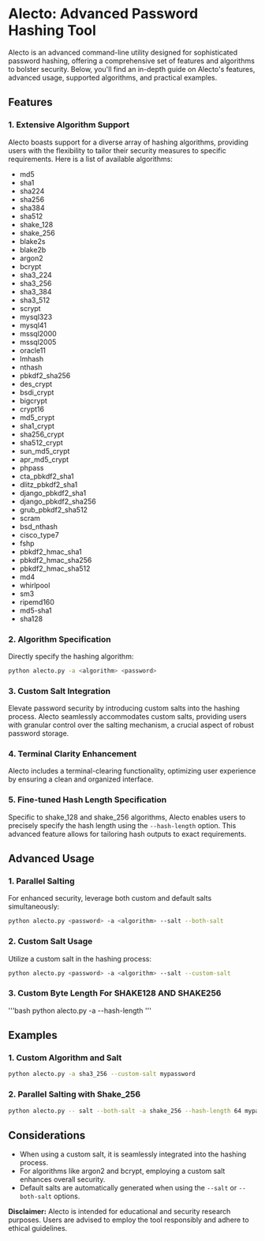 # Alecto: Advanced Password Hashing Tool

Alecto is an advanced command-line utility designed for sophisticated password hashing, offering a comprehensive set of features and algorithms to bolster security. Below, you'll find an in-depth guide on Alecto's features, advanced usage, supported algorithms, and practical examples.

## Features

### 1. **Extensive Algorithm Support**

Alecto boasts support for a diverse array of hashing algorithms, providing users with the flexibility to tailor their security measures to specific requirements. Here is a list of available algorithms:

- md5
- sha1
- sha224
- sha256
- sha384
- sha512
- shake_128
- shake_256
- blake2s
- blake2b
- argon2
- bcrypt
- sha3_224
- sha3_256
- sha3_384
- sha3_512
- scrypt
- mysql323
- mysql41
- mssql2000
- mssql2005
- oracle11
- lmhash
- nthash
- pbkdf2_sha256
- des_crypt
- bsdi_crypt
- bigcrypt
- crypt16
- md5_crypt
- sha1_crypt
- sha256_crypt
- sha512_crypt
- sun_md5_crypt
- apr_md5_crypt
- phpass
- cta_pbkdf2_sha1
- dlitz_pbkdf2_sha1
- django_pbkdf2_sha1
- django_pbkdf2_sha256
- grub_pbkdf2_sha512
- scram
- bsd_nthash
- cisco_type7
- fshp
- pbkdf2_hmac_sha1
- pbkdf2_hmac_sha256
- pbkdf2_hmac_sha512
- md4
- whirlpool
- sm3
- ripemd160
- md5-sha1
- sha128

### 2. **Algorithm Specification**

Directly specify the hashing algorithm:

```bash
python alecto.py -a <algorithm> <password>
```

### 3. **Custom Salt Integration**

Elevate password security by introducing custom salts into the hashing process. Alecto seamlessly accommodates custom salts, providing users with granular control over the salting mechanism, a crucial aspect of robust password storage.

### 4. **Terminal Clarity Enhancement**

Alecto includes a terminal-clearing functionality, optimizing user experience by ensuring a clean and organized interface.

### 5. **Fine-tuned Hash Length Specification**

Specific to shake_128 and shake_256 algorithms, Alecto enables users to precisely specify the hash length using the `--hash-length` option. This advanced feature allows for tailoring hash outputs to exact requirements.

## Advanced Usage

### 1. **Parallel Salting**

For enhanced security, leverage both custom and default salts simultaneously:

```bash
python alecto.py <password> -a <algorithm> --salt --both-salt
```

### 2. **Custom Salt Usage**

Utilize a custom salt in the hashing process:

```bash
python alecto.py <password> -a <algorithm> --salt --custom-salt
```

### 3. **Custom Byte Length For SHAKE128 AND SHAKE256**

'''bash
python alecto.py <password> -a <shake128 or shake256> --hash-length <length>
'''
## Examples

### 1. **Custom Algorithm and Salt**

```bash
python alecto.py -a sha3_256 --custom-salt mypassword
```

### 2. **Parallel Salting with Shake_256**

```bash
python alecto.py -- salt --both-salt -a shake_256 --hash-length 64 mypassword
```
## Considerations

- When using a custom salt, it is seamlessly integrated into the hashing process.
- For algorithms like argon2 and bcrypt, employing a custom salt enhances overall security.
- Default salts are automatically generated when using the `--salt` or `--both-salt` options.

**Disclaimer:** Alecto is intended for educational and security research purposes. Users are advised to employ the tool responsibly and adhere to ethical guidelines.
